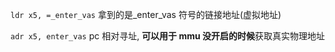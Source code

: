 `ldr x5, =_enter_vas`
拿到的是_enter_vas 符号的链接地址(虚拟地址)

`adr x5, enter_vas`
pc 相对寻址, **可以用于 mmu 没开启的时候**获取真实物理地址